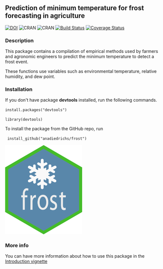 ## Prediction of minimum temperature for frost forecasting in agriculture

 [![DOI](https://zenodo.org/badge/128426264.svg)](https://zenodo.org/badge/latestdoi/128426264) ![CRAN](https://www.r-pkg.org/badges/version/frost) ![CRAN](https://cranlogs.r-pkg.org/badges/grand-total/frost) [![Build Status](https://travis-ci.org/anadiedrichs/frost.svg?branch=master)](https://travis-ci.org/anadiedrichs/frost)
[![Coverage Status](https://img.shields.io/codecov/c/github/anadiedrichs/frost/master.svg)](https://codecov.io/github/anadiedrichs/frost?branch=master)

### Description

This package contains a compilation of empirical methods used by farmers and agronomic engineers to predict the minimum temperature to detect a frost event. 

These functions use variables such as environmental temperature, relative humidity, and dew point.

### Installation

If you don't have package **devtools** installed, run the following commands.

`` install.packages("devtools") ``

`` library(devtools) ``

To install the package from the GitHub repo, run

`` install_github("anadiedrichs/frost")``

<img src="./vignettes/logo-frost.png" width="250">

### More info

You can have more information about how to use this package in the [Introduction vignette](vignettes/Introduction.Rmd)

